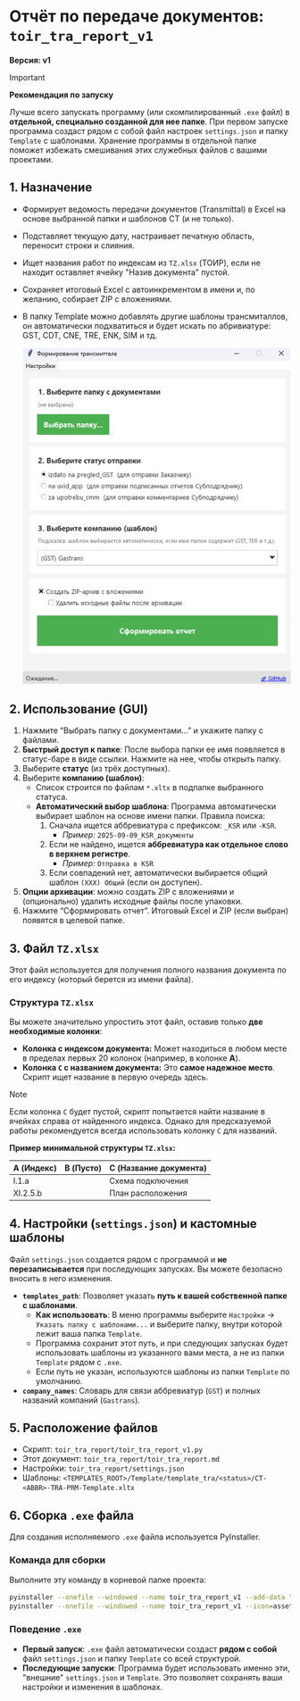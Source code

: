 # Отчёт по передаче документов: `toir_tra_report_v1`

**Версия: v1**

> [!IMPORTANT]
> **Рекомендация по запуску**
>
> Лучше всего запускать программу (или скомпилированный `.exe` файл) в **отдельной, специально созданной для нее папке**.
> При первом запуске программа создаст рядом с собой файл настроек `settings.json` и папку `Template` с шаблонами. Хранение программы в отдельной папке поможет избежать смешивания этих служебных файлов с вашими проектами.

## 1. Назначение

- Формирует ведомость передачи документов (Transmittal) в Excel на основе выбранной папки и шаблонов CT (и не только).
- Подставляет текущую дату, настраивает печатную область, переносит строки и слияния.
- Ищет названия работ по индексам из `TZ.xlsx` (ТОИР), если не находит оставляет ячейку "Назив документа" пустой.
- Сохраняет итоговый Excel с автоинкрементом в имени и, по желанию, собирает ZIP с вложениями.
- ‎В папку Template можно добавлять другие шаблоны трансмиталлов, он автоматически подхватиться и будет искать по абривиатуре: GST,  CDT, CNE, TRE, ENK, SIM и тд.

  ![TOIR TRA Report](assets/image_toir_tra_report.png)

## 2. Использование (GUI)

1. Нажмите “Выбрать папку с документами…” и укажите папку с файлами.
2. **Быстрый доступ к папке**: После выбора папки ее имя появляется в статус-баре в виде ссылки. Нажмите на нее, чтобы открыть папку.
3. Выберите **статус** (из трёх доступных).
4. Выберите **компанию (шаблон)**:
   - Список строится по файлам `*.xltx` в подпапке выбранного статуса.
   - **Автоматический выбор шаблона**: Программа автоматически выбирает шаблон на основе имени папки. Правила поиска:
     1. Сначала ищется аббревиатура с префиксом: `_KSR` или `-KSR`.
        - *Пример:* `2025-09-09_KSR_документы`
     2. Если не найдено, ищется **аббревиатура как отдельное слово в верхнем регистре**.
        - *Пример:* `Отправка в KSR`
     3. Если совпадений нет, автоматически выбирается общий шаблон `(XXX) Общий` (если он доступен).
5. **Опции архивации**: можно создать ZIP с вложениями и (опционально) удалить исходные файлы после упаковки.
6. Нажмите “Сформировать отчет”. Итоговый Excel и ZIP (если выбран) появятся в целевой папке.

## 3. Файл `TZ.xlsx`

Этот файл используется для получения полного названия документа по его индексу (который берется из имени файла).

### Структура `TZ.xlsx`

Вы можете значительно упростить этот файл, оставив только **две необходимые колонки**:

- **Колонка с индексом документа:** Может находиться в любом месте в пределах первых 20 колонок (например, в колонке **A**).
- **Колонка `C` с названием документа:** Это **самое надежное место**. Скрипт ищет название в первую очередь здесь.

> [!NOTE]
> Если колонка `C` будет пустой, скрипт попытается найти название в ячейках справа от найденного индекса. Однако для предсказуемой работы рекомендуется всегда использовать колонку `C` для названий.

**Пример минимальной структуры `TZ.xlsx`:**

| A (Индекс) | B (Пусто) | C (Название документа) |
| :--------------- | :------------- | :-------------------------------------- |
| I.1.a            |                | Схема подключения       |
| XI.2.5.b         |                | План расположения       |

## 4. Настройки (`settings.json`) и кастомные шаблоны

Файл `settings.json` создается рядом с программой и **не перезаписывается** при последующих запусках. Вы можете безопасно вносить в него изменения.

- **`templates_path`**: Позволяет указать **путь к вашей собственной папке с шаблонами**.
  - **Как использовать**: В меню программы выберите `Настройки` -> `Указать папку с шаблонами...` и выберите папку, внутри которой лежит ваша папка `Template`.
  - Программа сохранит этот путь, и при следующих запусках будет использовать шаблоны из указанного вами места, а не из папки `Template` рядом с `.exe`.
  - Если путь не указан, используются шаблоны из папки `Template` по умолчанию.
- **`company_names`**: Словарь для связи аббревиатур (`GST`) и полных названий компаний (`Gastrans`).

## 5. Расположение файлов

- Скрипт: `toir_tra_report/toir_tra_report_v1.py`
- Этот документ: `toir_tra_report/toir_tra_report.md`
- Настройки: `toir_tra_report/settings.json`
- Шаблоны: `<TEMPLATES_ROOT>/Template/template_tra/<status>/CT-<ABBR>-TRA-PRM-Template.xltx`

## 6. Сборка `.exe` файла

Для создания исполняемого `.exe` файла используется PyInstaller.

### Команда для сборки

Выполните эту команду в корневой папке проекта:

```bash
pyinstaller --onefile --windowed --name toir_tra_report_v1 --add-data "toir_tra_report/Template;Template" toir_tra_report/toir_tra_report_v1.py
pyinstaller --onefile --windowed --name toir_tra_report_v1 --icon=assets/icon_toir_tra_report.ico --add-data "toir_tra_report/Template;Template" toir_tra_report/toir_tra_report_v1.py
```

### Поведение `.exe`

- **Первый запуск**: `.exe` файл автоматически создаст **рядом с собой** файл `settings.json` и папку `Template` со всей структурой.
- **Последующие запуски**: Программа будет использовать именно эти, "внешние" `settings.json` и `Template`. Это позволяет сохранять ваши настройки и изменения в шаблонах.
